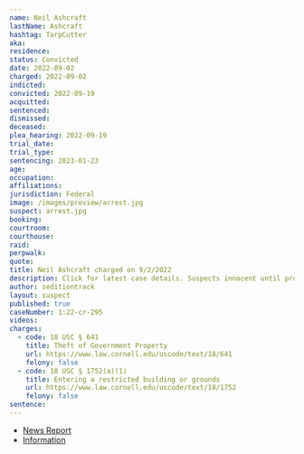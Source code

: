 ```yaml
---
name: Neil Ashcraft
lastName: Ashcraft
hashtag: TarpCutter
aka:
residence:
status: Convicted
date: 2022-09-02
charged: 2022-09-02
indicted:
convicted: 2022-09-19
acquitted:
sentenced:
dismissed:
deceased:
plea_hearing: 2022-09-19
trial_date:
trial_type:
sentencing: 2023-01-23
age:
occupation:
affiliations:
jurisdiction: Federal
image: /images/preview/arrest.jpg
suspect: arrest.jpg
booking:
courtroom:
courthouse:
raid:
perpwalk:
quote:
title: Neil Ashcraft charged on 9/2/2022
description: Click for latest case details. Suspects innocent until proven guilty.
author: seditiontrack
layout: suspect
published: true
caseNumber: 1:22-cr-295
videos:
charges:
  - code: 18 USC § 641
    title: Theft of Government Property
    url: https://www.law.cornell.edu/uscode/text/18/641
    felony: false
  - code: 18 USC § 1752(a)(1)
    title: Entering a restricted building or grounds
    url: https://www.law.cornell.edu/uscode/text/18/1752
    felony: false
sentence:
---
```


- [News Report](https://bipartisanreport.com/2022/09/05/flagpole-wielding-jan-6-rioter-tracked-down-and-caught-by-feds/)
- [Information](https://storage.courtlistener.com/recap/gov.uscourts.dcd.246922/gov.uscourts.dcd.246922.1.0.pdf)

